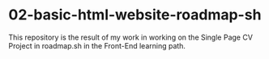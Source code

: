 # 02-basic-html-website-roadmap-sh
This repository is the result of my work in working on the Single Page CV Project in roadmap.sh in the Front-End learning path.
